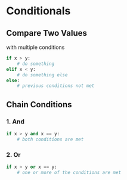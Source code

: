# Conditionals

## Compare Two Values

with multiple conditions

```python
if x > y:
	# do something
elif x < y:
	# do something else
else:
	# previous conditions not met
```

## Chain Conditions

### 1. And

```python
if x > y and x == y:
	# both conditions are met
```

### 2. Or

```python
if x > y or x == y:
	# one or more of the conditions are met
```
